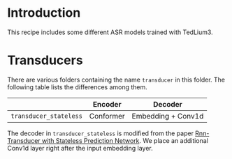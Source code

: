 
# Introduction

This recipe includes some different ASR models trained with TedLium3.

# Transducers

There are various folders containing the name `transducer` in this folder.
The following table lists the differences among them.

|                        | Encoder   | Decoder            |
|------------------------|-----------|--------------------|
| `transducer_stateless` | Conformer | Embedding + Conv1d |


The decoder in `transducer_stateless` is modified from the paper
[Rnn-Transducer with Stateless Prediction Network](https://ieeexplore.ieee.org/document/9054419/).
We place an additional Conv1d layer right after the input embedding layer.
